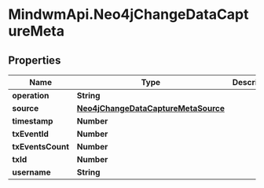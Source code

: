 # MindwmApi.Neo4jChangeDataCaptureMeta

## Properties

Name | Type | Description | Notes
------------ | ------------- | ------------- | -------------
**operation** | **String** |  | 
**source** | [**Neo4jChangeDataCaptureMetaSource**](Neo4jChangeDataCaptureMetaSource.md) |  | 
**timestamp** | **Number** |  | 
**txEventId** | **Number** |  | 
**txEventsCount** | **Number** |  | 
**txId** | **Number** |  | 
**username** | **String** |  | 


